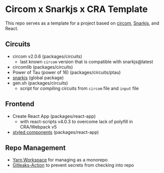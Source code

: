 # Circom x Snarkjs x CRA Template

This repo serves as a template for a project based on [circom](https://github.com/iden3/circom), [Snarkjs](https://github.com/iden3/snarkjs), and React.

## Circuits

- circom v2.0.6 (packages/circuits)
  - last known `circom` version that is compatible with snarkjs@latest
- circomlib (packages/circuits)
- Power of Tau (power of 16) (packages/circuits/ptau)
- [snarkjs](https://github.com/iden3/snarkjs) (global package)
- gen.sh (packages/circuits)
  - script for compiling circuits from `circom` file and `input` file

## Frontend

- Create React App (packages/react-app)
  - with react-scripts v4.0.3 to overcome lack of polyfill in CRA/Webpack v5
- [styled components](https://github.com/styled-components/styled-components) (packages/react-app)

## Repo Management

- [Yarn Workspace](https://classic.yarnpkg.com/lang/en/docs/workspaces/) for managing as a monorepo
- [Gitleaks-Action](https://github.com/gitleaks/gitleaks-action) to prevent secrets from checking into repo
